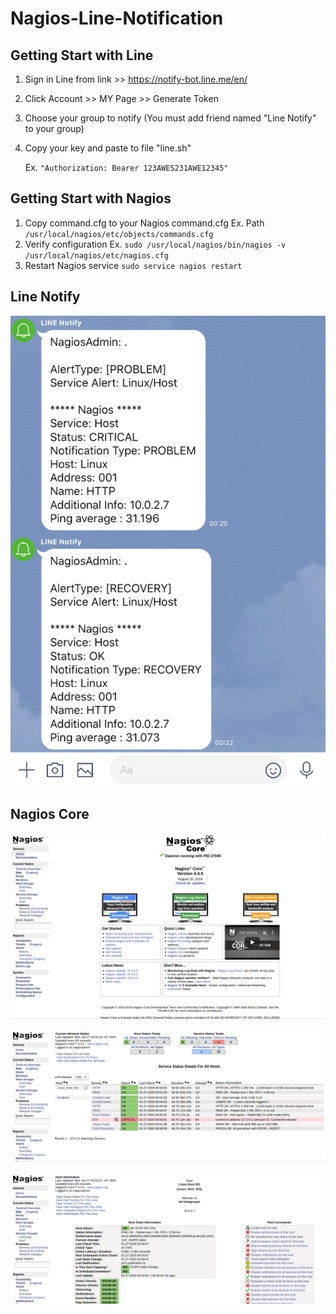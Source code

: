 # Nagios-Line-Notification

## Getting Start with Line

1. Sign in Line from link >> https://notify-bot.line.me/en/
2. Click Account >> MY Page >> Generate Token 
3. Choose your group to notify (You must add friend named "Line Notify" to your group)
4. Copy your key and paste to file "line.sh" 

    Ex. `"Authorization: Bearer 123AWES231AWE12345"`


## Getting Start with Nagios

1. Copy command.cfg to your Nagios command.cfg
  Ex. Path `/usr/local/nagios/etc/objects/commands.cfg`
2. Verify configuration
  Ex. `sudo /usr/local/nagios/bin/nagios -v /usr/local/nagios/etc/nagios.cfg`
3. Restart Nagios service
  `sudo service nagios restart`

## Line Notify
![Image1](./markdown/img1.png)
## Nagios Core
![Image1](./markdown/img4.png)

![Image1](./markdown/img2.png)

![Image1](./markdown/img3.png)
